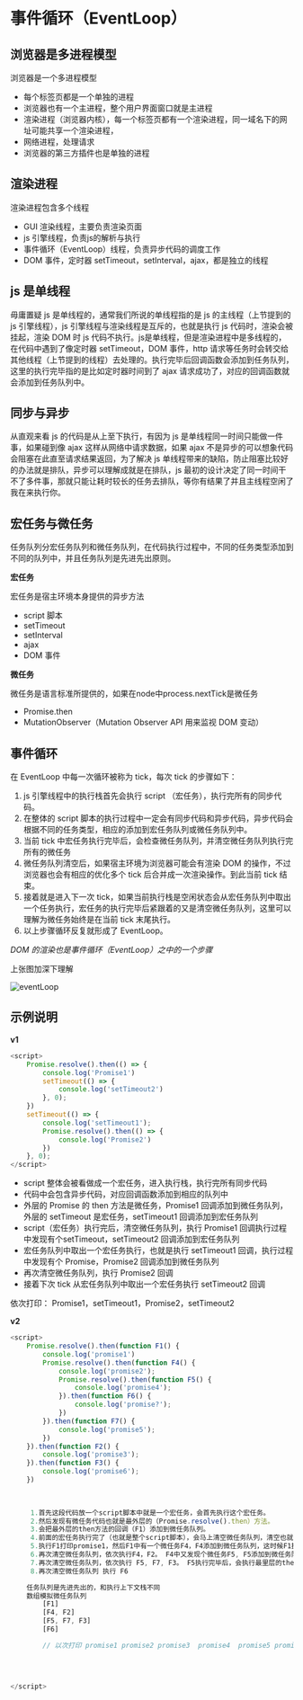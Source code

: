 # 事件循环（EventLoop）

##  浏览器是多进程模型

浏览器是一个多进程模型

* 每个标签页都是一个单独的进程
* 浏览器也有一个主进程，整个用户界面窗口就是主进程
* 渲染进程（浏览器内核），每一个标签页都有一个渲染进程，同一域名下的网址可能共享一个渲染进程，
* 网络进程，处理请求
* 浏览器的第三方插件也是单独的进程

## 渲染进程
渲染进程包含多个线程

* GUI 渲染线程，主要负责渲染页面
* js 引擎线程，负责js的解析与执行
* 事件循环（EventLoop）线程，负责异步代码的调度工作
* DOM 事件，定时器 setTimeout，setInterval，ajax，都是独立的线程

## js 是单线程
毋庸置疑 js 是单线程的，通常我们所说的单线程指的是 js 的主线程（上节提到的 js 引擎线程），js 引擎线程与渲染线程是互斥的，也就是执行 js 代码时，渲染会被挂起，渲染 DOM 时 js 代码不执行。js是单线程，但是渲染进程中是多线程的，在代码中遇到了像定时器 setTimeout，DOM 事件，http 请求等任务时会转交给其他线程（上节提到的线程）去处理的。执行完毕后回调函数会添加到任务队列，这里的执行完毕指的是比如定时器时间到了 ajax 请求成功了，对应的回调函数就会添加到任务队列中。

## 同步与异步
从直观来看 js 的代码是从上至下执行，有因为 js 是单线程同一时间只能做一件事，如果碰到像 ajax 这样从网络中请求数据，如果 ajax 不是异步的可以想象代码会阻塞在此直至请求结果返回，为了解决 js 单线程带来的缺陷，防止阻塞比较好的办法就是排队，异步可以理解成就是在排队，js 最初的设计决定了同一时间干不了多件事，那就只能让耗时较长的任务去排队，等你有结果了并且主线程空闲了我在来执行你。

## 宏任务与微任务

任务队列分宏任务队列和微任务队列，在代码执行过程中，不同的任务类型添加到不同的队列中，并且任务队列是先进先出原则。

**宏任务**

宏任务是宿主环境本身提供的异步方法

* script 脚本
* setTimeout
* setInterval
* ajax
* DOM 事件

**微任务**

微任务是语言标准所提供的，如果在node中process.nextTick是微任务

* Promise.then
* MutationObserver（Mutation Observer API 用来监视 DOM 变动）

## 事件循环

在 EventLoop 中每一次循环被称为 tick，每次 tick 的步骤如下：

1. js 引擎线程中的执行栈首先会执行 script （宏任务），执行完所有的同步代码。
2. 在整体的 script 脚本的执行过程中一定会有同步代码和异步代码，异步代码会根据不同的任务类型，相应的添加到宏任务队列或微任务队列中。
3. 当前 tick 中宏任务执行完毕后，会检查微任务队列，并清空微任务队列执行完所有的微任务
4. 微任务队列清空后，如果宿主环境为浏览器可能会有渲染 DOM 的操作，不过浏览器也会有相应的优化多个 tick 后合并成一次渲染操作。到此当前 tick 结束。
5. 接着就是进入下一次 tick，如果当前执行栈是空闲状态会从宏任务队列中取出一个任务执行，宏任务的执行完毕后紧跟着的又是清空微任务队列，这里可以理解为微任务始终是在当前 tick 末尾执行。
6. 以上步骤循环反复就形成了 EventLoop。

*DOM 的渲染也是事件循环（EventLoop）之中的一个步骤*

上张图加深下理解

![eventLoop](https://p3-juejin.byteimg.com/tos-cn-i-k3u1fbpfcp/f9ddd94c328549b58ee25080a000620c~tplv-k3u1fbpfcp-zoom-1.image)

## 示例说明
**v1**
```js
<script>
    Promise.resolve().then(() => {
        console.log('Promise1')
        setTimeout(() => {
            console.log('setTimeout2')
        }, 0);
    })
    setTimeout(() => {
        console.log('setTimeout1');
        Promise.resolve().then(() => {
            console.log('Promise2')
        })
    }, 0);
</script>
```

* script 整体会被看做成一个宏任务，进入执行栈，执行完所有同步代码
* 代码中会包含异步代码，对应回调函数添加到相应的队列中
* 外层的 Promise 的 then 方法是微任务，Promise1 回调添加到微任务队列， 外层的 setTimeout 是宏任务，setTimeout1 回调添加到宏任务队列
* script（宏任务）执行完后，清空微任务队列，执行 Promise1 回调执行过程中发现有个setTimeout，setTimeout2 回调添加到宏任务队列
* 宏任务队列中取出一个宏任务执行，也就是执行 setTimeout1 回调，执行过程中发现有个 Promise，Promise2 回调添加到微任务队列
* 再次清空微任务队列，执行 Promise2 回调
* 接着下次 tick 从宏任务队列中取出一个宏任务执行 setTimeout2 回调

依次打印： Promise1，setTimeout1，Promise2，setTimeout2

**v2**
```js
<script>
    Promise.resolve().then(function F1() {
        console.log('promise1')
        Promise.resolve().then(function F4() {
            console.log('promise2');
            Promise.resolve().then(function F5() {
                console.log('promise4');
            }).then(function F6() {
                console.log('promise?');
            })
        }).then(function F7() {
            console.log('promise5');
        })
    }).then(function F2() {
        console.log('promise3');
    }).then(function F3() {
        console.log('promise6');
    })

    
    
     1.首先这段代码放一个script脚本中就是一个宏任务，会首先执行这个宏任务。
     2.然后发现有微任务代码也就是最外层的（Promise.resolve().then）方法。
     3.会把最外层的then方法的回调（F1）添加到微任务队列。
     4.前面的宏任务执行完了（也就是整个script脚本），会马上清空微任务队列，清空也就是依次执行任务队列的回调
     5.执行F1打印promise1，然后F1中有一个微任务F4，F4添加到微任务队列，这时候F1执行完毕，会调用外层的第二个then方法，F2添加到微任务队列。
     6.再次清空微任务队列，依次执行F4，F2。 F4中又发现个微任务F5, F5添加到微任务队列，F4执行完毕后，会执行内层的then方法，F7添加到队列。F2执行完毕后，会调用外层的第三个then，F3添加到微任务队列
     7.再次清空微任务队列，依次执行 F5, F7, F3。 F5执行完毕后，会执行最里层的then，F6添加到微任务队列
     8.再次清空微任务队列 执行 F6 

    任务队列是先进先出的，和执行上下文栈不同
    数组模拟微任务队列
        [F1] 
        [F4, F2]
        [F5, F7, F3]
        [F6]

        // 以次打印 promise1 promise2 promise3  promise4  promise5 promise6 promise?

    
    

</script>

```



